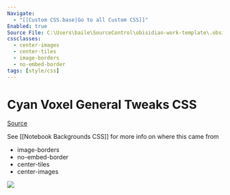 ```yaml
---
Navigate:
  - "[[Custom CSS.base|Go to all Custom CSS]]"
Enabled: true
Source File: C:\Users\baile\SourceControl\obisidian-work-template\.obsidian\snippets\cyanvoxel-general-tweaks.css
cssclasses:
  - center-images
  - center-tiles
  - image-borders
  - no-embed-border
tags: [style/css]
---
```

# Cyan Voxel General Tweaks CSS

[Source](C:\Users\baile\SourceControl\obisidian-work-template\.obsidian\snippets\cyanvoxel-general-tweaks.css)

See [[Notebook Backgrounds CSS]] for more info on where this came from

- image-borders
- no-embed-border
- center-tiles
- center-images

![](https://images.unsplash.com/photo-1756747646179-d5652667914e?w=500&auto=format&fit=crop&q=60&ixlib=rb-4.1.0&ixid=M3wxMjA3fDB8MHxmZWF0dXJlZC1waG90b3MtZmVlZHw0fHx8ZW58MHx8fHx8)
